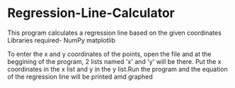 # Regression-Line-Calculator
This program calculates a regression line based on the given coordinates
Libraries required-
  NumPy
  matplotlib
 
 To enter the x and y coordinates of the points, open the file and at the beggining of the program, 2 lists named 'x' and 'y' will be there.
 Put the x coordinates in the x list and y in the y list.Run the program and the equation of the regression line will be printed amd graphed
